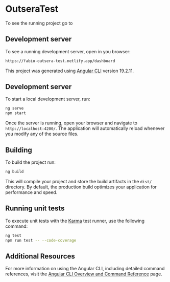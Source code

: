 # OutseraTest

To see the running project go to

## Development server

To see a running development server, open in you browser:

```bash
https://fabio-outsera-test.netlify.app/dashboard
```

This project was generated using [Angular CLI](https://github.com/angular/angular-cli) version 19.2.11.

## Development server

To start a local development server, run:

```bash
ng serve
npm start
```

Once the server is running, open your browser and navigate to `http://localhost:4200/`. The application will automatically reload whenever you modify any of the source files.

## Building

To build the project run:

```bash
ng build
```

This will compile your project and store the build artifacts in the `dist/` directory. By default, the production build optimizes your application for performance and speed.

## Running unit tests

To execute unit tests with the [Karma](https://karma-runner.github.io) test runner, use the following command:

```bash
ng test
npm run test -- --code-coverage
```

## Additional Resources

For more information on using the Angular CLI, including detailed command references, visit the [Angular CLI Overview and Command Reference](https://angular.dev/tools/cli) page.
